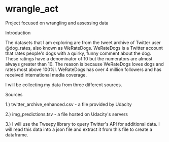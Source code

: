 # wrangle_act
Project focused on wrangling and assessing data

Introduction

The datasets that I am exploring are from the tweet archive of Twitter user @dog_rates, also known as WeRateDogs. WeRateDogs is a Twitter account that rates people's dogs with a quirky, funny comment about the dog. These ratings have a denominator of 10 but the numerators are almost always greater than 10. The reason is because WeRateDogs loves dogs and rates most above 100%I. WeRateDogs has over 4 million followers and has received international media coverage.

I will be collecting my data from three different sources.

Sources

1.) twitter_archive_enhanced.csv - a file provided by Udacity

2.) img_predictions.tsv - a file hosted on Udacity's servers

3.) I will use the Tweepy library to query Twitter's API for additional data.  I will read this data into a json file and extract it from this file to create a dataframe.
